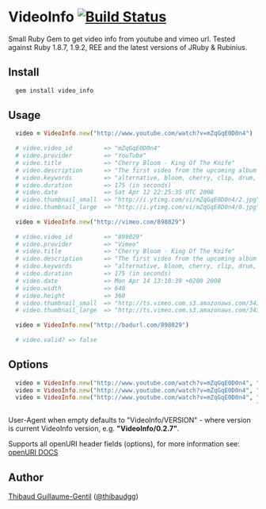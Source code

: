 VideoInfo [![Build Status](https://secure.travis-ci.org/thibaudgg/video_info.png?branch=master)](http://travis-ci.org/thibaudgg/video_info)
=========
  
Small Ruby Gem to get video info from youtube and vimeo url.
Tested against Ruby 1.8.7, 1.9.2, REE and the latest versions of JRuby & Rubinius.
  
Install
--------

``` bash
  gem install video_info
```
  
Usage
-----
  
``` ruby
  video = VideoInfo.new("http://www.youtube.com/watch?v=mZqGqE0D0n4")
  
  # video.video_id         => "mZqGqE0D0n4"
  # video.provider         => "YouTube"
  # video.title            => "Cherry Bloom - King Of The Knife"
  # video.description      => "The first video from the upcoming album Secret Sounds, to download in-stores April 14. Checkout http://www.cherrybloom.net"
  # video.keywords         => "alternative, bloom, cherry, clip, drum, guitar, king, knife, of, Paris-Forum, rock, the, tremplin"
  # video.duration         => 175 (in seconds)
  # video.date             => Sat Apr 12 22:25:35 UTC 2008
  # video.thumbnail_small  => "http://i.ytimg.com/vi/mZqGqE0D0n4/2.jpg"
  # video.thumbnail_large  => "http://i.ytimg.com/vi/mZqGqE0D0n4/0.jpg"
  
  video = VideoInfo.new("http://vimeo.com/898029")
  
  # video.video_id         => "898029"
  # video.provider         => "Vimeo"
  # video.title            => "Cherry Bloom - King Of The Knife"
  # video.description      => "The first video from the upcoming album Secret Sounds, to download in-stores April 14. Checkout http://www.cherrybloom.net"
  # video.keywords         => "alternative, bloom, cherry, clip, drum, guitar, king, knife, of, Paris-Forum, rock, the, tremplin"
  # video.duration         => 175 (in seconds)
  # video.date             => Mon Apr 14 13:10:39 +0200 2008
  # video.width            => 640
  # video.height           => 360
  # video.thumbnail_small  => "http://ts.vimeo.com.s3.amazonaws.com/343/731/34373130_100.jpg"
  # video.thumbnail_large  => "http://ts.vimeo.com.s3.amazonaws.com/343/731/34373130_640.jpg"
  
  video = VideoInfo.new("http://badurl.com/898029")
  
  # video.valid? => false
```

Options
-------

``` ruby
  video = VideoInfo.new("http://www.youtube.com/watch?v=mZqGqE0D0n4", "User-Agent" => "My Youtube Mashup Robot/1.0")
  video = VideoInfo.new("http://www.youtube.com/watch?v=mZqGqE0D0n4", "Referer"    => "http://my-youtube-mashup.com/")
  video = VideoInfo.new("http://www.youtube.com/watch?v=mZqGqE0D0n4", "Referer"    => "http://my-youtube-mashup.com/",
                                                                      "User-Agent" => "My Youtube Mashup Robot/1.0")
```
User-Agent when empty defaults to "VideoInfo/VERSION" - where version is current VideoInfo version, e.g. **"VideoInfo/0.2.7"**.

Supports all openURI header fields (options), for more information see: [openURI DOCS](http://www.ruby-doc.org/stdlib-1.9.3/libdoc/open-uri/rdoc/OpenURI.html)

Author
------

[Thibaud Guillaume-Gentil](https://github.com/thibaudgg) ([@thibaudgg](http://twitter.com/thibaudgg))
